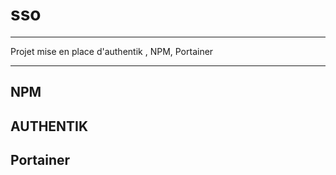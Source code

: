 # sso

---

Projet mise en place d'authentik , NPM, Portainer


---

## NPM

## AUTHENTIK

## Portainer

